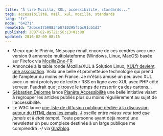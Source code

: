 ```yaml
---
title: "À lire Mozilla, XUL, accessibilité, standards..."
tags: accessibilité, mail, xul, mozilla, standards
lang: "fr"
node: "64271"
remoteId: "2dbce17590834b0710295f5bc91cb1d3"
published: 2007-02-05T21:56:13+01:00
updated: 2016-02-09 08:15
---
```


* Mieux que le Phénix, Netscape renaît encore de ces cendres avec une version 9
  annoncée multiplateforme (Windows, Linux, MacOS) basée sur Firefox via
  [MozillaZine-FR](http://www.mozillazine-fr.org/archive.phtml?article=20397)
* Annoncée à la table ronde Mozilla/XUL à Solution Linux, [XULfr devient une
  association](http://xulfr.org/news/2007/02/02/197-creation-de-l-association-xulfr).
  Voila une belle et prometteuse technologie qui prend de l'ampleur du moins en
  France. Je m'étais amusé un peu avec XUL avec un mini prototype de lecteur
  RSS en ligne avec XUL avec PHP côté serveur. Faudrait que je trouve le temps
  de ressortir ça des cartons...
* [Sébastien
  Delorme](http://tentatives-accessibles.eu/60-lancement-de-planete-accessibilite)
  lance [Planète Accessibilité](http://planete-accessibilite.com/) une belle
  initiative visant à regrouper les articles publiés plus ou moins
  régulièrement au sujet de l'accessibilité.
* Le W3C lance [une liste de diffusion publique dédiée à la discussion autour
  du HTML dans les
  emails](http://lists.w3.org/Archives/Public/public-html-mail/). J'oscille
  entre *mieux vaut tard que jamais* et *il était temps!*. Toute personne ayant
  déjà monté une newsletter un peu complexe destinée à un large publique me
  comprendra :-/ via
  [Glazblog](http://www.glazman.org/weblog/dotclear/index.php?2007/02/02/2494-public-html-mail).
